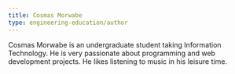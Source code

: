 ```yaml
---
title: Cosmas Morwabe
type: engineering-education/author
---
```

Cosmas Morwabe is an undergraduate student taking Information Technology. He is very passionate about programming and web development projects. He likes listening to music in his leisure time.

